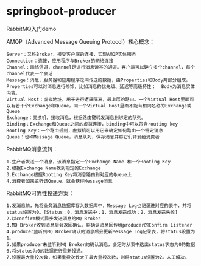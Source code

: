 # springboot-producer
RabbitMQ入门demo

AMQP（Advanced Message Queuing Protocol）核心概念：

    Server：又称Broker，接受客户端的连接，实现AMQP实体服务
    Connection：连接，应用程序与Broker的网络连接
    Channel：网络信道，channel是进行消息读写的通道。客户端可以建立多个channel，每个channel代表一个会话
    Message：消息，服务器和应用程序之间传送的数据，由Properties和Body两部分组成。Properties可以对消息进行修饰，比如消息的优先级、延迟等高级特性；  Body为消息实体内容。
    Virtual Host：虚拟地址，用于进行逻辑隔离，最上层的路由。一个Virtual Host里面可以有若干个Exchange和Queue，同一个Virtual Host里面不能有相同名称的Exchange或Queue
    Exchange：交换机，接收消息，根据路由键转发消息到绑定的队列。
    Binding：Exchange和Queue之间的虚拟连接，binding中可以包含routing key
    Rooting Key：一个路由规则，虚拟机可以用它来确定如何路由一个特定消息
    Queue：也称Message Queue，消息队列，保存消息并将它们转发给消费者
  

RabbitMQ消息流转：

    1.生产者发送一个消息，该消息指定一个Exchange Name 和一个Rooting Key
    2.根据Exchange Name找到指定的Exchange
    3.Exchange根据Rooting Key将消息路由到对应的Queue上
    4.消费者如果监听该Queue，就会获得Message消息
  
  
RabbitMQ可靠性投递方案：

    1.发消息前，先将业务消息数据库存入数据库中，Message Log也记录进对应的表中，并将status设置为0。[Status：0，消息发送中；1，消息发送成功；2，消息发送失败]
    2.以confirm模式异步发送消息给MQ Broker
    3.MQ Broker收到消息后会返回确认，将确认消息回传给producer的Confirm Listener
    4.producer监听到MQ Broker确认的消息后会更新Message Log记录表，将status设置为1。
    5.如果producer未监听到MQ Broker的确认消息，会定时从表中选出status状态为0的数据
    6.将status为0的数据进行重新投递。
    7.设置最大重投次数，如果重投次数大于最大重投次数，则将status设置为2。人工解决。
  


